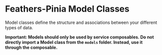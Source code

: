 # Feathers-Pinia Model Classes

Model classes define the structure and associations between your different types of data.

**Important: Models should only be used by service composables. Do not directly import a Model class from the `models` folder. Instead, use it through the composable.**